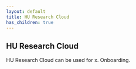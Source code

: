 ```yaml
---
layout: default
title: HU Research Cloud
has_children: true
---
```


## HU Research Cloud

HU Research Cloud can be used for x.
Onboarding.
